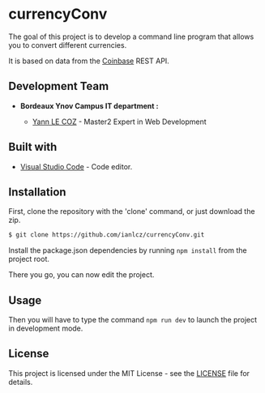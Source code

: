 # currencyConv

The goal of this project is to develop a command line program that allows you to convert different currencies.

It is based on data from the [Coinbase](https://docs.cloud.coinbase.com/sign-in-with-coinbase/docs) REST API.

## Development Team

- **Bordeaux Ynov Campus IT department :**

  - [Yann LE COZ](https://github.com/ianlcz) - Master2 Expert in Web Development

## Built with

- [Visual Studio Code](https://code.visualstudio.com) - Code editor.

## Installation

First, clone the repository with the 'clone' command, or just download the zip.

```sh
$ git clone https://github.com/ianlcz/currencyConv.git
```

Install the package.json dependencies by running `npm install` from the project root.

There you go, you can now edit the project.

## Usage

Then you will have to type the command `npm run dev` to launch the project in development mode.

## License

This project is licensed under the MIT License - see the [LICENSE](./LICENSE) file for details.
